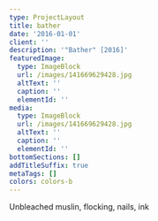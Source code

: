 ```yaml
---
type: ProjectLayout
title: bather
date: '2016-01-01'
client: ''
description: '"Bather" [2016]'
featuredImage:
  type: ImageBlock
  url: /images/141669629428.jpg
  altText: ''
  caption: ''
  elementId: ''
media:
  type: ImageBlock
  url: /images/141669629428.jpg
  altText: ''
  caption: ''
  elementId: ''
bottomSections: []
addTitleSuffix: true
metaTags: []
colors: colors-b
---
```

Unbleached muslin, flocking, nails, ink
